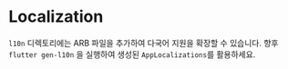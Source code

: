 # Localization

`l10n` 디렉토리에는 ARB 파일을 추가하여 다국어 지원을 확장할 수 있습니다.
향후 `flutter gen-l10n` 을 실행하여 생성된 `AppLocalizations`를 활용하세요.

